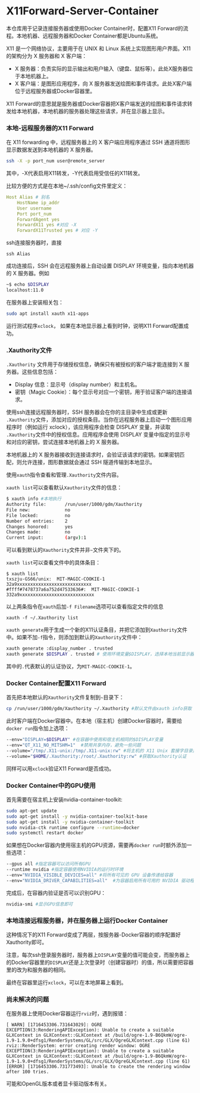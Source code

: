 # X11Forward-Server-Container

本仓库用于记录连接服务器或使用Docker Container时，配置X11 Forward的流程。本地机器、远程服务器和Docker Container都是Ubuntu系统。


X11 是一个网络协议，主要用于在 UNIX 和 Linux 系统上实现图形用户界面。X11 的架构分为 X 服务器和 X 客户端：
- X 服务器：负责实际的显示输出和用户输入（键盘、鼠标等）。此处X服务器位于本地机器上。
- X 客户端：是图形应用程序，向 X 服务器发送绘图和事件请求。此处X客户端位于远程服务器或Docker容器里。

X11 Forward的意思就是服务器或Docker容器把X客户端发送的绘图和事件请求转发给本地机器，本地机器的服务器处理这些请求，并在显示器上显示。

### 本地-远程服务器的X11 Forward

在 X11 forwarding 中，远程服务器上的 X 客户端应用程序通过 SSH 通道将图形显示数据发送到本地机器的 X 服务器。

```bash
ssh -X -p port_num user@remote_server
```

其中，-X代表启用X11转发，-Y代表启用受信任的X11转发。

比较方便的方式是在本地~/.ssh/config文件里定义：

```yaml
Host Alias # 别名
    HostName ip_addr
    User username
    Port port_num
    ForwardAgent yes
    ForwardX11 yes #对应 -X
    ForwardX11Trusted yes # 对应 -Y
```

ssh连接服务器时，直接

```
ssh Alias
```


成功连接后，SSH 会在远程服务器上自动设置 DISPLAY 环境变量，指向本地机器的 X 服务器。例如

```bash 
~$ echo $DISPLAY
localhost:11.0
```

在服务器上安装相关包：

```bash
sudo apt install xauth x11-apps
```

运行测试程序`xclock`， 如果在本地显示器上看到时钟，说明X11 Forward配置成功。

### .Xauthority文件

`.Xauthority` 文件用于存储授权信息，确保只有被授权的客户端才能连接到 X 服务器。这些信息包括：
- Display 信息：显示号（display number）和主机名。
- 密钥（Magic Cookie）：每个显示号对应一个密钥，用于验证客户端的连接请求。


使用ssh连接远程服务器时，SSH 服务器会在你的主目录中生成或更新 `.Xauthority`文件，添加对应的授权条目。当你在远程服务器上启动一个图形应用程序时（例如运行 xclock），该应用程序会检查 DISPLAY 变量，并读取 `.Xauthority`文件中的授权信息。应用程序会使用 DISPLAY 变量中指定的显示号和对应的密钥，尝试连接本地机器上的 X 服务器。

本地机器上的 X 服务器接收到连接请求时，会验证该请求的密钥。如果密钥匹配，则允许连接，图形数据就会通过 SSH 隧道传输到本地显示。

使用`xauth`指令查看和管理`.Xauthority`文件内容。

`xauth list`可以查看默认`Xauthority`文件的信息：

```bash
$ xauth info #本地执行
Authority file:       /run/user/1000/gdm/Xauthority
File new:             no
File locked:          no
Number of entries:    2
Changes honored:      yes
Changes made:         no
Current input:        (argv):1
```

可以看到默认的`Xauthority`文件并非`~`文件夹下的。

`xauth list`可以查看文件中的具体条目：

```
$ xauth list
txszju-GS66/unix:  MIT-MAGIC-COOKIE-1  32a9xxxxxxxxxxxxxxxxxxxxxxxxxxxx
#ffff#7478737a6a752d47533636#:  MIT-MAGIC-COOKIE-1  332a9xxxxxxxxxxxxxxxxxxxxxxxxxxxx
```

以上两条指令在`xauth`后加`-f Filename`选项可以查看指定文件的信息

```
xauth -f ~/.Xauthority list
```

`xauth generate`用于生成一个新的X11认证条目，并把它添加到`Xauthority`文件中。如果不加`-f`指令，则添加到默认的`Xauthority`文件中：

```bash
xauth generate :display_number . trusted
xauth generate $DISPLAY . trusted # 使用环境变量$DISPLAY，选择本地当前显示器
```

其中的`.`代表默认的认证协议，为`MIT-MAGIC-COOKIE-1`。


### Docker Container配置X11 Forward

首先把本地默认的`Xauthority`文件复制到`~`目录下：

```bash
cp /run/user/1000/gdm/Xauthority ~/.Xauthority #默认文件由xauth info获取
```

此时客户端在Docker容器中。在本地（宿主机）创建Docker容器时，需要给`docker run`指令加上选项：

```bash
--env="DISPLAY=$DISPLAY" #在容器中使用和宿主机相同的$DISPLAY变量
--env="QT_X11_NO_MITSHM=1"  #禁用共享内存，避免一些问题
--volume="/tmp/.X11-unix:/tmp/.X11-unix:rw" #将主机的 X11 Unix 套接字目录挂载到容器中，实现与宿主机X服务器通信
--volume="$HOME/.Xauthority:/root/.Xauthority:rw" #获取Xauthority认证
```

同样可以用`xclock`验证X11 Forward是否成功。

### Docker Container中的GPU使用

首先需要在宿主机上安装nvidia-container-toolkit:
```bash
sudo apt-get update
sudo apt-get install -y nvidia-container-toolkit-base
sudo apt-get install -y nvidia-container-toolkit
sudo nvidia-ctk runtime configure --runtime=docker
sudo systemctl restart docker
```


如果想在Docker容器内使用宿主机的GPU资源，需要再`docker run`时额外添加一些选项：

```bash
--gpus all #指定容器可以访问所有GPU
--runtime nvidia #指定容器使用NVIDIA的运行时环境
--env="NVIDIA_VISIBLE_DEVICES=all" #将所有可见的 GPU 设备传递给容器
--env="NVIDIA_DRIVER_CAPABILITIES=all"  #为容器启用所有可用的 NVIDIA 驱动程序功能
```

完成后，在容器内验证是否可以识别GPU：
```bash
nvidia-smi #显示GPU信息即可
```

### 本地连接远程服务器，并在服务器上运行Docker Container

这种情况下的X11 Forward变成了两层，按服务器-Docker容器的顺序配置好Xauthority即可。

注意，每次ssh登录服务器时，服务器上`DISPLAY`变量的值可能会变，而服务器上的Docker容器里的`DISPLAY`还是上次登录时（创建容器时）的值，所以需要把容器里的改为和服务器的相同。

最终在容器里运行`xclock`，可以在本地屏幕上看到。

### 尚未解决的问题

在服务器上使用Docker容器运行`rviz`时，遇到报错：
```
[ WARN] [1716453306.731643029]: OGRE EXCEPTION(3:RenderingAPIException): Unable to create a suitable GLXContext in GLXContext::GLXContext at /build/ogre-1.9-B6QkmW/ogre-1.9-1.9.0+dfsg1/RenderSystems/GL/src/GLX/OgreGLXContext.cpp (line 61)
rviz::RenderSystem: error creating render window: OGRE EXCEPTION(3:RenderingAPIException): Unable to create a suitable GLXContext in GLXContext::GLXContext at /build/ogre-1.9-B6QkmW/ogre-1.9-1.9.0+dfsg1/RenderSystems/GL/src/GLX/OgreGLXContext.cpp (line 61)
[ERROR] [1716453306.731773493]: Unable to create the rendering window after 100 tries.
```

可能和OpenGL版本或者显卡驱动版本有关。



